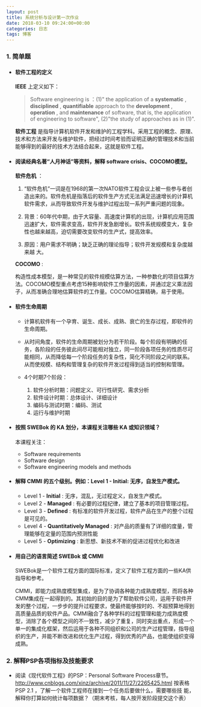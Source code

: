 ```yaml
---
layout: post
title: 系统分析与设计第一次作业
date: 2018-03-10 09:24:00+00:00
categories: 日志
tags: 博客
---
```


### 1. 简单题

+ #### 软件工程的定义

  **IEEE** 上定义如下：
  > Software engineering is ：(1)" the application of a **systematic** , **disciplined** , **quantifiable**  approach to the **development** , **operation** , and **maintenance**  of software, that is, the application of engineering to software", (2)"the study of approaches as in (1)".

  **软件工程** 是指导计算机软件开发和维护的工程学科。采用工程的概念、原理、技术和方法来开发与维护软件，把经过时间考验而证明正确的管理技术和当前能够得到的最好的技术方法结合起来，这就是软件工程。


+ #### 阅读经典名著“人月神话”等资料，解释 software crisis、COCOMO模型。

  **软件危机** ：
  1. “软件危机”一词是在1968的第一次NATO软件工程会议上被一些参与者创造出来的。软件危机是指落后的软件生产方式无法满足迅速增长的计算机软件需求，从而导致软件开发与维护过程出现一系列严重问题的现象。

  2. 背景：60年代中期，由于大容量、高速度计算机的出现，计算机应用范围迅速扩大，软件需求变高，软件开发急剧增长。软件系统规模变大，复杂性也越来越高，迫切需要改变软件的生产式，提高效率。

  3. 原因：用户需求不明确；缺乏正确的理论指导；软件开发规模和复杂度越来越
     大。  

  **COCOMO** :

  构造性成本模型，是一种常见的软件规模估算方法，一种参数化的项目估算方法。COCOMO模型重点考虑15种影响软件工作量的因素，并通过定义乘法因子，从而准确合理地估算软件的工作量。COCOMO估算精确，易于使用。


+   #### 软件生命周期

    + 计算机软件有一个孕育、诞生、成长、成熟、衰亡的生存过程，即软件的生命周期。

    + 从时间角度，软件的生命周期被划分为若干阶段。每个阶段有明确的任务，各阶段的任务彼此间尽可能相对独立，同一阶段各项任务的性质尽可能相同，从而降低每一个阶段任务的复杂性，简化不同阶段之间的联系。从而使规模、结构和管理复杂的软件开发过程得到适当的控制和管理。

    + 4个时期7个阶段：
      1. 软件分析时期：问题定义、可行性研究、需求分析
      2. 软件设计时期：总体设计、详细设计
      3. 编码与测试时期：编码、测试
      4. 运行与维护时期

+   #### 按照 SWEBok 的 KA 划分，本课程关注哪些 KA 或知识领域？
    本课程关注：


    + Software requirements
    + Software design
    + Software engineering models and methods

+   #### 解释 CMMI 的五个级别。例如：Level 1 - Initial: 无序，自发生产模式。

    + Level 1 - **Initial** : 无序，混乱，无过程定义，自发生产模式。
    + Level 2 - **Managed** : 有必要的过程纪律，建立了基本的项目管理过程。
    + Level 3 - **Defined** : 有标准的软件开发过程，软件产品在生产的整个过程是可见的。
    + Level 4 - **Quantitatively Managed** : 对产品的质量有了详细的度量，管理能够在定量的范围内预测性能
    + Level 5 - **Optimizing** : 新思想、新技术不断的促进过程优化和改进

+   #### 用自己的语言简述 SWEBok 或 CMMI

    SWEBok是一个软件工程方面的国际标准，定义了软件工程方面的一些KA供指导和参考。

    CMMI，即能力成熟度模型集成，是为了协调各种能力成熟度模型，而将各种CMM集成在一起得到的。其初始的目的是为了帮助软件公司，运用于软件开发的整个过程，一步步的提升过程要求，使最终能够按时的、不超预算地得到高质量品质的软件产品。CMMI融合了各种学科的过程管理和能力成熟度模型，消除了各个模型之间的不一致性，减少了重复，同时突出重点，形成一个单一的集成化框架，然后运用于各种不同组织和公司的生产过程管理，指导组织的生产，并能不断改进和优化生产过程，得到优秀的产品，也能使组织变得成熟。

### 2. 解释PSP各项指标及技能要求

+ 阅读《现代软件工程》的PSP：Personal Software Process章节。
  http://www.cnblogs.com/xinz/archive/2011/11/27/2265425.html
  按表格PSP 2.1 ，了解一个软件工程师在接到一个任务后要做什么，需要哪些技
  能，解释你打算如何统计每项数据？（期末考核，每人按开发阶段提交这个表）